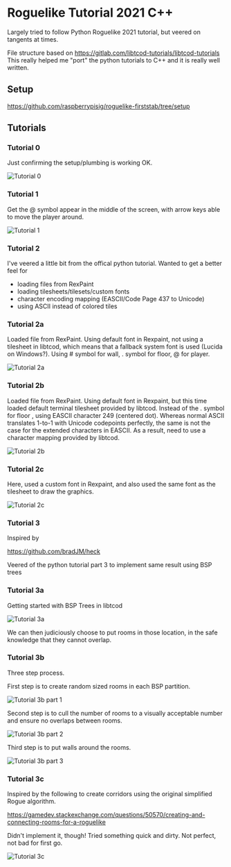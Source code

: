 # Roguelike Tutorial 2021 C++

Largely tried to follow Python Roguelike 2021 tutorial, but veered on tangents at times.

File structure based on https://gitlab.com/libtcod-tutorials/libtcod-tutorials
This really helped me "port" the python tutorials to C++ and it is really well written.

## Setup

https://github.com/raspberrypisig/roguelike-firststab/tree/setup

## Tutorials

### Tutorial 0

Just confirming the setup/plumbing is working OK.

![Tutorial 0](https://github.com/raspberrypisig/roguelike-firststab/raw/main/images/tutorial0.jpg)

### Tutorial 1

Get the @ symbol appear in the middle of the screen, with arrow keys able to move the player around.

![Tutorial 1](https://github.com/raspberrypisig/roguelike-firststab/raw/main/images/tutorial1.jpg)

### Tutorial 2

I've veered a little bit from the offical python tutorial. Wanted to get a better feel for

- loading files from RexPaint
- loading tilesheets/tilesets/custom fonts
- character encoding mapping (EASCII/Code Page 437 to Unicode)
- using ASCII instead of colored tiles

### Tutorial 2a

Loaded file from RexPaint. Using default font in Rexpaint, not using a tilesheet in libtcod, which means that a fallback system font is used (Lucida on Windows?). Using # symbol for wall, . symbol for floor, @ for player.

![Tutorial 2a](https://github.com/raspberrypisig/roguelike-firststab/raw/main/images/tutorial2a.jpg)

### Tutorial 2b

Loaded file from RexPaint. Using default font in Rexpaint, but this time loaded default terminal tilesheet provided by libtcod. Instead of the . symbol for floor , using EASCII character 249 (centered dot). Whereas normal ASCII translates 1-to-1 with Unicode codepoints perfectly, the same is not the case for the extended characters in EASCII. As a result, need to use a character mapping provided by libtcod.

![Tutorial 2b](https://github.com/raspberrypisig/roguelike-firststab/raw/main/images/tutorial2b.jpg)

### Tutorial 2c

Here, used a custom font in Rexpaint, and also used the same font as the tilesheet to draw the graphics.

![Tutorial 2c](https://github.com/raspberrypisig/roguelike-firststab/raw/main/images/tutorial2c.jpg)

### Tutorial 3

Inspired by

https://github.com/bradJM/heck

Veered of the python tutorial part 3 to implement same result using BSP trees

### Tutorial 3a

Getting started with BSP Trees in libtcod

![Tutorial 3a](https://raw.githubusercontent.com/raspberrypisig/roguelike-firststab/main/images/tutorial3a.jpg)

We can then judiciously choose to put rooms in those location, in the safe knowledge that they cannot overlap.

### Tutorial 3b

Three step process.

First step is to create random sized rooms in each BSP partition.

![Tutorial 3b part 1](https://raw.githubusercontent.com/raspberrypisig/roguelike-firststab/main/images/tutorial3b-part1.jpg)

Second step is to cull the number of rooms to a visually acceptable number and ensure no overlaps between rooms.

![Tutorial 3b part 2](https://raw.githubusercontent.com/raspberrypisig/roguelike-firststab/main/images/tutorial3b-part2.jpg)

Third step is to put walls around the rooms.

![Tutorial 3b part 3](https://raw.githubusercontent.com/raspberrypisig/roguelike-firststab/main/images/tutorial3b-part3.jpg)

### Tutorial 3c

Inspired by the following to create corridors using the original simplified Rogue algorithm.

https://gamedev.stackexchange.com/questions/50570/creating-and-connecting-rooms-for-a-roguelike

Didn't implement it, though! Tried something quick and dirty. Not perfect, not bad for first go.

![Tutorial 3c](https://raw.githubusercontent.com/raspberrypisig/roguelike-firststab/main/images/tutorial3c.jpg)
